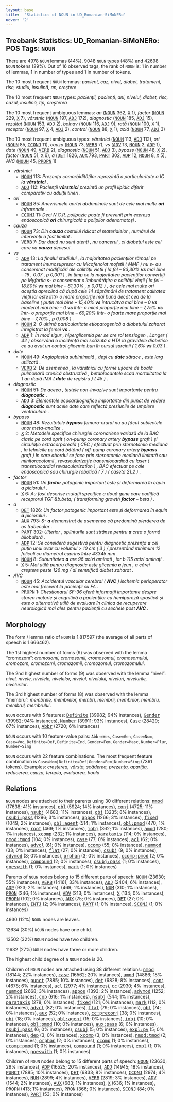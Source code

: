 ```yaml
---
layout: base
title:  'Statistics of NOUN in UD_Romanian-SiMoNERo'
udver: '2'
---
```


## Treebank Statistics: UD_Romanian-SiMoNERo: POS Tags: `NOUN`

There are 4978 `NOUN` lemmas (44%), 9048 `NOUN` types (48%) and 42698 `NOUN` tokens (29%).
Out of 16 observed tags, the rank of `NOUN` is: 1 in number of lemmas, 1 in number of types and 1 in number of tokens.

The 10 most frequent `NOUN` lemmas: <em>pacient, caz, nivel, diabet, tratament, risc, studiu, insulină, an, creștere</em>

The 10 most frequent `NOUN` types:  <em>pacienții, pacienți, ani, nivelul, diabet, risc, cazul, insulină, tip, creșterea</em>

The 10 most frequent ambiguous lemmas: <em>an</em> (<tt><a href="ro_simonero-pos-NOUN.html">NOUN</a></tt> 362, <tt><a href="ro_simonero-pos-X.html">X</a></tt> 1), <em>factor</em> (<tt><a href="ro_simonero-pos-NOUN.html">NOUN</a></tt> 229, <tt><a href="ro_simonero-pos-X.html">X</a></tt> 7), <em>vârstnic</em> (<tt><a href="ro_simonero-pos-NOUN.html">NOUN</a></tt> 197, <tt><a href="ro_simonero-pos-ADJ.html">ADJ</a></tt> 172), <em>diagnostic</em> (<tt><a href="ro_simonero-pos-NOUN.html">NOUN</a></tt> 185, <tt><a href="ro_simonero-pos-ADJ.html">ADJ</a></tt> 15), <em>rezultat</em> (<tt><a href="ro_simonero-pos-NOUN.html">NOUN</a></tt> 153, <tt><a href="ro_simonero-pos-ADJ.html">ADJ</a></tt> 2), <em>bolnav</em> (<tt><a href="ro_simonero-pos-NOUN.html">NOUN</a></tt> 116, <tt><a href="ro_simonero-pos-ADJ.html">ADJ</a></tt> 9), <em>rată</em> (<tt><a href="ro_simonero-pos-NOUN.html">NOUN</a></tt> 100, <tt><a href="ro_simonero-pos-X.html">X</a></tt> 1), <em>receptor</em> (<tt><a href="ro_simonero-pos-NOUN.html">NOUN</a></tt> 97, <tt><a href="ro_simonero-pos-X.html">X</a></tt> 4, <tt><a href="ro_simonero-pos-ADJ.html">ADJ</a></tt> 2), <em>control</em> (<tt><a href="ro_simonero-pos-NOUN.html">NOUN</a></tt> 88, <tt><a href="ro_simonero-pos-X.html">X</a></tt> 1), <em>acid</em> (<tt><a href="ro_simonero-pos-NOUN.html">NOUN</a></tt> 77, <tt><a href="ro_simonero-pos-ADJ.html">ADJ</a></tt> 3)

The 10 most frequent ambiguous types:  <em>vârstnici</em> (<tt><a href="ro_simonero-pos-NOUN.html">NOUN</a></tt> 113, <tt><a href="ro_simonero-pos-ADJ.html">ADJ</a></tt> 112), <em>ori</em> (<tt><a href="ro_simonero-pos-NOUN.html">NOUN</a></tt> 85, <tt><a href="ro_simonero-pos-CCONJ.html">CCONJ</a></tt> 11), <em>cauza</em> (<tt><a href="ro_simonero-pos-NOUN.html">NOUN</a></tt> 73, <tt><a href="ro_simonero-pos-VERB.html">VERB</a></tt> 7), <em>vs</em> (<tt><a href="ro_simonero-pos-ADV.html">ADV</a></tt> 13, <tt><a href="ro_simonero-pos-NOUN.html">NOUN</a></tt> 2, <tt><a href="ro_simonero-pos-ADP.html">ADP</a></tt> 1), <em>date</em> (<tt><a href="ro_simonero-pos-NOUN.html">NOUN</a></tt> 49, <tt><a href="ro_simonero-pos-VERB.html">VERB</a></tt> 2), <em>diagnostic</em> (<tt><a href="ro_simonero-pos-NOUN.html">NOUN</a></tt> 51, <tt><a href="ro_simonero-pos-ADJ.html">ADJ</a></tt> 3), <em>bypass</em> (<tt><a href="ro_simonero-pos-NOUN.html">NOUN</a></tt> 48, <tt><a href="ro_simonero-pos-X.html">X</a></tt> 2), <em>factor</em> (<tt><a href="ro_simonero-pos-NOUN.html">NOUN</a></tt> 51, <tt><a href="ro_simonero-pos-X.html">X</a></tt> 6), <em>a</em> (<tt><a href="ro_simonero-pos-DET.html">DET</a></tt> 1826, <tt><a href="ro_simonero-pos-AUX.html">AUX</a></tt> 793, <tt><a href="ro_simonero-pos-PART.html">PART</a></tt> 302, <tt><a href="ro_simonero-pos-ADP.html">ADP</a></tt> 12, <tt><a href="ro_simonero-pos-NOUN.html">NOUN</a></tt> 8, <tt><a href="ro_simonero-pos-X.html">X</a></tt> 5), <em>AVC</em> (<tt><a href="ro_simonero-pos-NOUN.html">NOUN</a></tt> 45, <tt><a href="ro_simonero-pos-PROPN.html">PROPN</a></tt> 1)


* <em>vârstnici</em>
  * <tt><a href="ro_simonero-pos-NOUN.html">NOUN</a></tt> 113: <em>Prezența comorbidităților reprezintă o particularitate a IC la <b>vârstnici</b> .</em>
  * <tt><a href="ro_simonero-pos-ADJ.html">ADJ</a></tt> 112: <em>Pacienții <b>vârstnici</b> prezintă un profil lipidic diferit comparativ cu adulții tineri .</em>
* <em>ori</em>
  * <tt><a href="ro_simonero-pos-NOUN.html">NOUN</a></tt> 85: <em>Anevrismele aortei abdominale sunt de cele mai multe <b>ori</b> infrarenale .</em>
  * <tt><a href="ro_simonero-pos-CCONJ.html">CCONJ</a></tt> 11: <em>Deci N.C.R. polipozic poate fi prevenit prin exereza endoscopică <b>ori</b> chirurgicală a polipilor adenomatoși .</em>
* <em>cauza</em>
  * <tt><a href="ro_simonero-pos-NOUN.html">NOUN</a></tt> 73: <em>Din <b>cauza</b> costului ridicat al materialelor , numărul de intervenții a fost limitat .</em>
  * <tt><a href="ro_simonero-pos-VERB.html">VERB</a></tt> 7: <em>Dar dacă nu sunt atenți , nu cancerul , ci diabetul este cel care va <b>cauza</b> decesul .</em>
* <em>vs</em>
  * <tt><a href="ro_simonero-pos-ADV.html">ADV</a></tt> 13: <em>La finalul studiului , la majoritatea pacienților rămași pe tratament imunosupresor cu Micofenolat mofetil ( MMF ) nu s- au consemnat modificări ale calității vieții ( la fel – 83,30% <b>vs</b> mai bine – 16 , 0.07 , p 0,001 ) , în timp ce la majoritatea pacienților convertiți pe Myfortic s- a consemnat o îmbunătățire a calității vieții ( la fel – 18,80% <b>vs</b> mai bine – 81,30% , p 0,012 ) , de cele mai multe ori aceștia apreciind că după cele 14 săptămâni de tratament calitatea vieții lor este într- o mare proporție mai bună decât cea de la baseline ( puțin mai bine – 15,40% <b>vs</b> întrucâtva mai bine – 0 <b>vs</b> moderat mai bine – 0 <b>vs</b> într- o mică proporție mai bine – 7,75% <b>vs</b> într- o proporție mai bine – 69,20% într- o foarte mare proporție mai bine – 7,70% , p 0,008 ) .</em>
  * <tt><a href="ro_simonero-pos-NOUN.html">NOUN</a></tt> 2: <em>O ultimă particularitate etiopatogenică a diabetului zaharat înregistrat la femei <b>vs</b> .</em>
  * <tt><a href="ro_simonero-pos-ADP.html">ADP</a></tt> 1: <em>În mod sigur , hiperglicemia per se are rol tensiogen , Langer ( 42 ) observând o incidență mai scăzută a HTA la gravidele diabetice ce au avut un control glicemic bun în cursul sarcinii ( 1,6% <b>vs</b> 0.03 ) .</em>
* <em>date</em>
  * <tt><a href="ro_simonero-pos-NOUN.html">NOUN</a></tt> 49: <em>Angioplastia subintimală , deși cu <b>date</b> sărace , este larg utilizată .</em>
  * <tt><a href="ro_simonero-pos-VERB.html">VERB</a></tt> 2: <em>De asemenea , la vârstnicii cu forme ușoare de boală pulmonară cronică obstructivă , betablocantele scad mortalitatea la 1 an după IMA ( <b>date</b> de registru ) ( 45 ) .</em>
* <em>diagnostic</em>
  * <tt><a href="ro_simonero-pos-NOUN.html">NOUN</a></tt> 51: <em>De aceea , testele non-invazive sunt importante pentru <b>diagnostic</b> .</em>
  * <tt><a href="ro_simonero-pos-ADJ.html">ADJ</a></tt> 3: <em>Elementele ecocardiografice importante din punct de vedere <b>diagnostic</b> sunt acele date care reflectă presiunile de umplere ventriculare .</em>
* <em>bypass</em>
  * <tt><a href="ro_simonero-pos-NOUN.html">NOUN</a></tt> 48: <em>Rezultatele <b>bypass</b> femuro-crural nu au făcut subiectele unor meta-analize .</em>
  * <tt><a href="ro_simonero-pos-X.html">X</a></tt> 2: <em>Metodele specifice chirurgiei coronariene variază de la BAC clasic pe cord oprit ( on-pump coronary artery <b>bypass</b> graft ) și circulație extracorporeală ( CEC ) efectuat prin sternotomie mediană , la tehnicile pe cord bătând ( off-pump coronary artery <b>bypass</b> graft ) în care abordul se face prin sternotomie mediană limitată sau minitoracotomii , revascularizație transmiocardică cu laser ( transmiocardial revascularization ) , BAC efectuat pe cale endoscopică sau chirurgie robotică ( 7 ) ( caseta 21.2 ) .</em>
* <em>factor</em>
  * <tt><a href="ro_simonero-pos-NOUN.html">NOUN</a></tt> 51: <em>Un <b>factor</b> patogenic important este și deformarea în equin a piciorului .</em>
  * <tt><a href="ro_simonero-pos-X.html">X</a></tt> 6: <em>Au fost descrise mutații specifice a două gene care codifică receptorul TGF &b.beta; ( transforming growth <b>factor</b> – beta ) .</em>
* <em>a</em>
  * <tt><a href="ro_simonero-pos-DET.html">DET</a></tt> 1826: <em>Un factor patogenic important este și deformarea în equin <b>a</b> piciorului .</em>
  * <tt><a href="ro_simonero-pos-AUX.html">AUX</a></tt> 793: <em>S- <b>a</b> demonstrat de asemenea că predomină pierderea de os trabecular .</em>
  * <tt><a href="ro_simonero-pos-PART.html">PART</a></tt> 302: <em>Ulterior , splinturile sunt strânse pentru <b>a</b> crea o formă bilobulară .</em>
  * <tt><a href="ro_simonero-pos-ADP.html">ADP</a></tt> 12: <em>Se consideră sugestivă pentru diagnostic prezența <b>a</b> cel puțin unui ovar cu volumul > 10 cm ( 3 ) / prezentând minimum 12 foliculi cu diametrul cuprins între 43345 mm .</em>
  * <tt><a href="ro_simonero-pos-NOUN.html">NOUN</a></tt> 8: <em>Subunitatea <b>a</b> are 96 acizi aminați , iar b 115 acizi aminați .</em>
  * <tt><a href="ro_simonero-pos-X.html">X</a></tt> 5: <em>Mai utilă pentru diagnostic este glicemia <b>a</b> jeun , a cărei creștere peste 126 mg / dl semnifică diabet zaharat .</em>
* <em>AVC</em>
  * <tt><a href="ro_simonero-pos-NOUN.html">NOUN</a></tt> 45: <em>Accidentul vascular cerebral ( <b>AVC</b> ) ischemic perioperator este mai frecvent la pacienții cu FA .</em>
  * <tt><a href="ro_simonero-pos-PROPN.html">PROPN</a></tt> 1: <em>Chestionarul SF-36 oferă informații importante despre starea motorie și cognitivă a pacienților cu hemipareză spastică și este o alternativă utilă de evaluare în clinica de recuperare neurologică mai ales pentru pacienții cu sechele post <b>AVC</b> .</em>

## Morphology

The form / lemma ratio of `NOUN` is 1.817597 (the average of all parts of speech is 1.666462).

The 1st highest number of forms (9) was observed with the lemma “cromozom”: <em>cromosomi, cromosomii, cromosomul, cromosomului, cromozom, cromozomi, cromozomii, cromozomul, cromozomului</em>.

The 2nd highest number of forms (9) was observed with the lemma “nivel”: <em>nivel, nivele, nivelele, nivelelor, nivelul, nivelului, niveluri, nivelurile, nivelurilor</em>.

The 3rd highest number of forms (8) was observed with the lemma “membru”: <em>membrele, membrelor, membri, membrii, membrilor, membru, membrul, membrului</em>.

`NOUN` occurs with 5 features: <tt><a href="ro_simonero-feat-Definite.html">Definite</a></tt> (39982; 94% instances), <tt><a href="ro_simonero-feat-Gender.html">Gender</a></tt> (39982; 94% instances), <tt><a href="ro_simonero-feat-Number.html">Number</a></tt> (39911; 93% instances), <tt><a href="ro_simonero-feat-Case.html">Case</a></tt> (28429; 67% instances), <tt><a href="ro_simonero-feat-Abbr.html">Abbr</a></tt> (2720; 6% instances)

`NOUN` occurs with 10 feature-value pairs: `Abbr=Yes`, `Case=Gen`, `Case=Nom`, `Case=Voc`, `Definite=Def`, `Definite=Ind`, `Gender=Fem`, `Gender=Masc`, `Number=Plur`, `Number=Sing`

`NOUN` occurs with 22 feature combinations.
The most frequent feature combination is `Case=Nom|Definite=Def|Gender=Fem|Number=Sing` (7361 tokens).
Examples: <em>creșterea, vârsta, scăderea, prezența, apariția, reducerea, cauza, terapia, evaluarea, boala</em>


## Relations

`NOUN` nodes are attached to their parents using 30 different relations: <tt><a href="ro_simonero-dep-nmod.html">nmod</a></tt> (17638; 41% instances), <tt><a href="ro_simonero-dep-obl.html">obl</a></tt> (5924; 14% instances), <tt><a href="ro_simonero-dep-conj.html">conj</a></tt> (4725; 11% instances), <tt><a href="ro_simonero-dep-nsubj.html">nsubj</a></tt> (4683; 11% instances), <tt><a href="ro_simonero-dep-obj.html">obj</a></tt> (3235; 8% instances), <tt><a href="ro_simonero-dep-nsubj-pass.html">nsubj:pass</a></tt> (1296; 3% instances), <tt><a href="ro_simonero-dep-appos.html">appos</a></tt> (1266; 3% instances), <tt><a href="ro_simonero-dep-fixed.html">fixed</a></tt> (1049; 2% instances), <tt><a href="ro_simonero-dep-obl-agent.html">obl:agent</a></tt> (514; 1% instances), <tt><a href="ro_simonero-dep-obl-pmod.html">obl:pmod</a></tt> (470; 1% instances), <tt><a href="ro_simonero-dep-root.html">root</a></tt> (469; 1% instances), <tt><a href="ro_simonero-dep-iobj.html">iobj</a></tt> (362; 1% instances), <tt><a href="ro_simonero-dep-amod.html">amod</a></tt> (280; 1% instances), <tt><a href="ro_simonero-dep-xcomp.html">xcomp</a></tt> (232; 1% instances), <tt><a href="ro_simonero-dep-parataxis.html">parataxis</a></tt> (114; 0% instances), <tt><a href="ro_simonero-dep-nmod-tmod.html">nmod:tmod</a></tt> (104; 0% instances), <tt><a href="ro_simonero-dep-case.html">case</a></tt> (77; 0% instances), <tt><a href="ro_simonero-dep-acl.html">acl</a></tt> (62; 0% instances), <tt><a href="ro_simonero-dep-advcl.html">advcl</a></tt> (61; 0% instances), <tt><a href="ro_simonero-dep-ccomp.html">ccomp</a></tt> (55; 0% instances), <tt><a href="ro_simonero-dep-nummod.html">nummod</a></tt> (33; 0% instances), <tt><a href="ro_simonero-dep-flat.html">flat</a></tt> (27; 0% instances), <tt><a href="ro_simonero-dep-csubj.html">csubj</a></tt> (9; 0% instances), <tt><a href="ro_simonero-dep-advmod.html">advmod</a></tt> (3; 0% instances), <tt><a href="ro_simonero-dep-orphan.html">orphan</a></tt> (3; 0% instances), <tt><a href="ro_simonero-dep-ccomp-pmod.html">ccomp:pmod</a></tt> (2; 0% instances), <tt><a href="ro_simonero-dep-compound.html">compound</a></tt> (2; 0% instances), <tt><a href="ro_simonero-dep-csubj-pass.html">csubj:pass</a></tt> (1; 0% instances), <tt><a href="ro_simonero-dep-goeswith.html">goeswith</a></tt> (1; 0% instances), <tt><a href="ro_simonero-dep-mark.html">mark</a></tt> (1; 0% instances)

Parents of `NOUN` nodes belong to 15 different parts of speech: <tt><a href="ro_simonero-pos-NOUN.html">NOUN</a></tt> (23630; 55% instances), <tt><a href="ro_simonero-pos-VERB.html">VERB</a></tt> (14161; 33% instances), <tt><a href="ro_simonero-pos-ADJ.html">ADJ</a></tt> (2404; 6% instances), <tt><a href="ro_simonero-pos-ADP.html">ADP</a></tt> (923; 2% instances),  (469; 1% instances), <tt><a href="ro_simonero-pos-NUM.html">NUM</a></tt> (310; 1% instances), <tt><a href="ro_simonero-pos-PRON.html">PRON</a></tt> (246; 1% instances), <tt><a href="ro_simonero-pos-ADV.html">ADV</a></tt> (213; 0% instances), <tt><a href="ro_simonero-pos-X.html">X</a></tt> (134; 0% instances), <tt><a href="ro_simonero-pos-PROPN.html">PROPN</a></tt> (102; 0% instances), <tt><a href="ro_simonero-pos-AUX.html">AUX</a></tt> (75; 0% instances), <tt><a href="ro_simonero-pos-DET.html">DET</a></tt> (27; 0% instances), <tt><a href="ro_simonero-pos-INTJ.html">INTJ</a></tt> (2; 0% instances), <tt><a href="ro_simonero-pos-PART.html">PART</a></tt> (1; 0% instances), <tt><a href="ro_simonero-pos-SCONJ.html">SCONJ</a></tt> (1; 0% instances)

4930 (12%) `NOUN` nodes are leaves.

12634 (30%) `NOUN` nodes have one child.

13502 (32%) `NOUN` nodes have two children.

11632 (27%) `NOUN` nodes have three or more children.

The highest child degree of a `NOUN` node is 20.

Children of `NOUN` nodes are attached using 38 different relations: <tt><a href="ro_simonero-dep-nmod.html">nmod</a></tt> (18144; 22% instances), <tt><a href="ro_simonero-dep-case.html">case</a></tt> (16562; 20% instances), <tt><a href="ro_simonero-dep-amod.html">amod</a></tt> (14886; 18% instances), <tt><a href="ro_simonero-dep-punct.html">punct</a></tt> (7885; 10% instances), <tt><a href="ro_simonero-dep-det.html">det</a></tt> (6828; 8% instances), <tt><a href="ro_simonero-dep-conj.html">conj</a></tt> (4678; 6% instances), <tt><a href="ro_simonero-dep-acl.html">acl</a></tt> (2977; 4% instances), <tt><a href="ro_simonero-dep-cc.html">cc</a></tt> (2930; 4% instances), <tt><a href="ro_simonero-dep-nummod.html">nummod</a></tt> (2668; 3% instances), <tt><a href="ro_simonero-dep-appos.html">appos</a></tt> (1393; 2% instances), <tt><a href="ro_simonero-dep-advmod.html">advmod</a></tt> (1252; 2% instances), <tt><a href="ro_simonero-dep-cop.html">cop</a></tt> (616; 1% instances), <tt><a href="ro_simonero-dep-nsubj.html">nsubj</a></tt> (544; 1% instances), <tt><a href="ro_simonero-dep-parataxis.html">parataxis</a></tt> (278; 0% instances), <tt><a href="ro_simonero-dep-fixed.html">fixed</a></tt> (121; 0% instances), <tt><a href="ro_simonero-dep-mark.html">mark</a></tt> (112; 0% instances), <tt><a href="ro_simonero-dep-advcl.html">advcl</a></tt> (82; 0% instances), <tt><a href="ro_simonero-dep-flat.html">flat</a></tt> (79; 0% instances), <tt><a href="ro_simonero-dep-obl.html">obl</a></tt> (74; 0% instances), <tt><a href="ro_simonero-dep-aux.html">aux</a></tt> (52; 0% instances), <tt><a href="ro_simonero-dep-cc-preconj.html">cc:preconj</a></tt> (38; 0% instances), <tt><a href="ro_simonero-dep-obj.html">obj</a></tt> (18; 0% instances), <tt><a href="ro_simonero-dep-obl-agent.html">obl:agent</a></tt> (15; 0% instances), <tt><a href="ro_simonero-dep-iobj.html">iobj</a></tt> (10; 0% instances), <tt><a href="ro_simonero-dep-obl-pmod.html">obl:pmod</a></tt> (10; 0% instances), <tt><a href="ro_simonero-dep-aux-pass.html">aux:pass</a></tt> (6; 0% instances), <tt><a href="ro_simonero-dep-nsubj-pass.html">nsubj:pass</a></tt> (6; 0% instances), <tt><a href="ro_simonero-dep-csubj.html">csubj</a></tt> (5; 0% instances), <tt><a href="ro_simonero-dep-expl-pv.html">expl:pv</a></tt> (5; 0% instances), <tt><a href="ro_simonero-dep-dep.html">dep</a></tt> (3; 0% instances), <tt><a href="ro_simonero-dep-xcomp.html">xcomp</a></tt> (3; 0% instances), <tt><a href="ro_simonero-dep-nmod-tmod.html">nmod:tmod</a></tt> (2; 0% instances), <tt><a href="ro_simonero-dep-orphan.html">orphan</a></tt> (2; 0% instances), <tt><a href="ro_simonero-dep-ccomp.html">ccomp</a></tt> (1; 0% instances), <tt><a href="ro_simonero-dep-ccomp-pmod.html">ccomp:pmod</a></tt> (1; 0% instances), <tt><a href="ro_simonero-dep-compound.html">compound</a></tt> (1; 0% instances), <tt><a href="ro_simonero-dep-expl.html">expl</a></tt> (1; 0% instances), <tt><a href="ro_simonero-dep-goeswith.html">goeswith</a></tt> (1; 0% instances)

Children of `NOUN` nodes belong to 15 different parts of speech: <tt><a href="ro_simonero-pos-NOUN.html">NOUN</a></tt> (23630; 29% instances), <tt><a href="ro_simonero-pos-ADP.html">ADP</a></tt> (16525; 20% instances), <tt><a href="ro_simonero-pos-ADJ.html">ADJ</a></tt> (14945; 18% instances), <tt><a href="ro_simonero-pos-PUNCT.html">PUNCT</a></tt> (7885; 10% instances), <tt><a href="ro_simonero-pos-DET.html">DET</a></tt> (6833; 8% instances), <tt><a href="ro_simonero-pos-CCONJ.html">CCONJ</a></tt> (2974; 4% instances), <tt><a href="ro_simonero-pos-NUM.html">NUM</a></tt> (2899; 4% instances), <tt><a href="ro_simonero-pos-VERB.html">VERB</a></tt> (2819; 3% instances), <tt><a href="ro_simonero-pos-ADV.html">ADV</a></tt> (1544; 2% instances), <tt><a href="ro_simonero-pos-AUX.html">AUX</a></tt> (683; 1% instances), <tt><a href="ro_simonero-pos-X.html">X</a></tt> (636; 1% instances), <tt><a href="ro_simonero-pos-PROPN.html">PROPN</a></tt> (413; 1% instances), <tt><a href="ro_simonero-pos-PRON.html">PRON</a></tt> (366; 0% instances), <tt><a href="ro_simonero-pos-SCONJ.html">SCONJ</a></tt> (84; 0% instances), <tt><a href="ro_simonero-pos-PART.html">PART</a></tt> (53; 0% instances)

